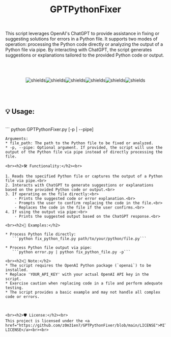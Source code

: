 <h1 align="center" id="title">GPTPythonFixer</h1><br>

<p id="description">This script leverages OpenAI's ChatGPT to provide assistance in fixing or suggesting solutions for errors in a Python file. It supports two modes of operation: processing the Python code directly or analyzing the output of a Python file via pipe. By interacting with ChatGPT, the script generates suggestions or explanations tailored to the provided Python code or output.</p><br><br>

<p align="center"><img src="https://img.shields.io/badge/Windows-0078D6?style=for-the-badge&amp;logo=windows&amp;logoColor=white" alt="shields"><img src="https://img.shields.io/badge/Linux-FCC624?style=for-the-badge&amp;logo=linux&amp;logoColor=black" alt="shields"><img src="https://img.shields.io/badge/tmux-1BB91F?style=for-the-badge&amp;logo=tmux&amp;logoColor=white" alt="shields"><img src="https://img.shields.io/badge/windows%20terminal-4D4D4D?style=for-the-badge&amp;logo=windows%20terminal&amp;logoColor=white" alt="shields"><img src="https://img.shields.io/badge/iTerm2-000000?style=for-the-badge&amp;logo=iterm2&amp;logoColor=white" alt="shields"><img src="https://img.shields.io/badge/Python-3776AB?style=for-the-badge&amp;logo=python&amp;logoColor=white" alt="shields"></p><br><br>

<h2>💡 Usage:</h2><br>
```
python GPTPythonFixer.py <file_path> [-p | --pipe]

```
Arguments:
* file_path: The path to the Python file to be fixed or analyzed.
* -p, --pipe: Optional argument. If provided, the script will use the output of the Python file via pipe instead of directly processing the file.

<br><h2>🛠️ Functionality:</h2><br>

1. Reads the specified Python file or captures the output of a Python file via pipe.<br>
2. Interacts with ChatGPT to generate suggestions or explanations based on the provided Python code or output.<br>
3. If operating on the file directly:<br>
    - Prints the suggested code or error explanation.<br>
    - Prompts the user to confirm replacing the code in the file.<br>
    - Replaces the code in the file if the user confirms.<br>
4. If using the output via pipe:<br>
    - Prints the suggested output based on the ChatGPT response.<br>

<br><h2>🔮 Examples:</h2>

* Process Python file directly:
   ```python fix_python_file.py path/to/your/python/file.py```

* Process Python file output via pipe:
   ```python error.py | python fix_python_file.py -p```

<br><h2>📜 Note:</h2>
* The script requires the OpenAI Python package (`openai`) to be installed.
* Replace 'YOUR_API_KEY' with your actual OpenAI API key in the script.
* Exercise caution when replacing code in a file and perform adequate testing.
* The script provides a basic example and may not handle all complex code or errors.



<br><h2>🛡️ License:</h2><br>
This project is licensed under the <a href="https://github.com/z0m31en7/GPTPythonFixer/blob/main/LICENSE">MIT-LICENSE</a><br><br>